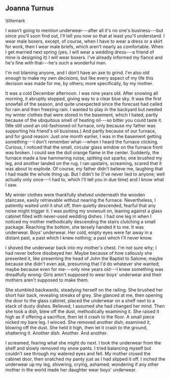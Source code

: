 ## Joanna Turnus
\titlemark

I wasn't going to mention underwear---after all it's no one's
business---but since you'll soon find out, I'll tell you now so that at
least you'll understand. I wear male boxers, except, of course, when I
have to wear a dress or a skirt for work, then I wear male briefs, which
aren't nearly as comfortable. When I get married next spring (yes, I
will wear a wedding dress---a friend of mine is designing it) I will
wear boxers. I've already informed my fiancé and he's fine with
that---he's such a wonderful man.

I'm not blaming anyone, and I don't have an axe to grind. I'm also old
enough to make my own decisions, but like every aspect of my life this
decision was made for me, by others; more specifically, by my mother.

It was a cold December afternoon. I was nine years old. After snowing
all morning, it abruptly stopped, giving way to a clear blue sky. It was
the first snowfall of the season, and quite unexpected since the
forecast had called for rain and then freezing rain. I wanted to play in
the backyard but needed my winter clothes that were stored in the
basement, which I hated, partly because of the ubiquitous smell of
heating oil---so bitter you could taste it. (We still used an
old-fashioned oil furnace, only because my father was supporting his
friend's oil business.) And partly because of our furnace, and for good
reason: Just one month earlier, I was in the basement getting
something---I don't remember what---when I heard the furnace clicking.
Curious, I noticed that the small, circular glass window on the furnace
front was broken. I could see the dull orange flame in the center.
Suddenly, the furnace made a low hammering noise, spitting out sparks;
one brushed my leg, and another landed on the rug. I ran upstairs,
screaming, scared that it was about to explode. Of course, my father
didn't believe me, laughing that I had made the whole thing up. But I
didn't lie (I've never lied to anyone; well actually only once---I had
to, which I'll tell you in due time) and I know what I saw.

My winter clothes were thankfully shelved underneath the wooden
staircase, easily retrievable without nearing the furnace. Nevertheless,
I patiently waited until it shut off, then quietly descended, fearful
that any noise might trigger it. I was putting my snowsuit on, leaning
against a glass cabinet filled with never-used wedding dishes. I had one
leg in when I noticed my mother methodically descending the stairs
clutching a small package. Reaching the bottom, she tersely handed it to
me. It was underwear. Boys' underwear. Her cold, empty eyes were far
away in a distant past, a past which I knew nothing; a past which I'll
never know.

I shoved the underwear back into my mother's chest. I'm not sure why; I
had never before disobeyed her. Maybe because of how callously she
presented it, like presenting the head of John the Baptist to Salome;
maybe because she didn't even ask, presuming that I'd do whatever she
wanted; maybe because even for me---only nine years old---I knew
something was dreadfully wrong: Girls aren't supposed to wear boys'
underwear and their mothers aren't supposed to make them.

She stumbled backwards, steadying herself on the railing. She brushed
her short hair back, revealing streaks of grey. She glanced at me, then
opening the door to the glass cabinet, placed the underwear on a shelf
next to a stack of dusty dishes. Relieved, I assumed she had changed her
mind. Then she took a dish, blew off the dust, methodically examining
it. She raised it high as if offering a sacrifice, then let it crash to
the floor. A small piece nicked my bare leg. I winced. She removed
another dish; examined it, blowing off the dust. She held it high, then
let it crash to the ground, shattering it. Another dish. Another. And
another.

I screamed, fearing what she might do next. I took the underwear from
the shelf and slowly removed my snow pants. I tried balancing myself but
couldn't see through my watered eyes and fell. My mother closed the
cabinet door, then snatched my panty just as I had slipped it off. I
inched the underwear up my leg, shivering, crying, ashamed; wondering if
any other mother in the world made her daughter wear boys' underwear.
